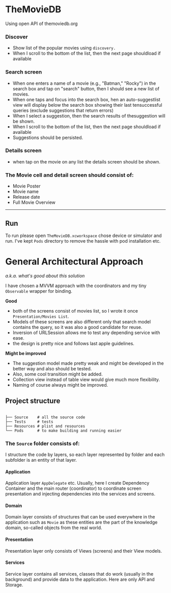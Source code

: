 # TheMovieDB

Using open API of themoviedb.org

### Discover
 - Show list of the popular movies using `discovery.`
 - When I scroll​ ​to​ ​the​ ​bottom​ ​of​ ​the list, then​ ​the next​ ​page​ ​should​ ​load​ ​if​ ​available

### Search screen
- When one enters a name of a movie (e.g., "Batman,"​ ​"Rocky")​ ​in​ ​the​ ​search​ ​box​ ​and tap​ ​on​ ​"search" button, then​ ​I​ ​should​ ​see​ ​a​ ​new​ ​list​ ​of movies.
- When​ one taps and​ ​focus​ ​into​ ​the​ ​search​ ​box, hen​ ​an​ ​auto-suggest​ ​list​ ​view​ ​will​ ​display​ ​below​ ​the​ ​search​ ​box​ ​showing​ ​their​ ​last ten​ ​successful​ ​queries​ ​(exclude​ ​suggestions​ ​that​ ​return​ ​errors)
 - When​ ​I​ ​select​ ​a​ ​suggestion, then​ ​the​ ​search​ ​results​ ​of​ ​the​ ​suggestion​ ​will​ ​be​ ​shown.
- When​ ​I​ ​scroll​ ​to​ ​the​ ​bottom​ ​of​ ​the list, then​ ​the next​ ​page​ ​should​ ​load​ ​if​ ​available
- Suggestions​ ​should​ ​be​ ​persisted.

### Details screen
- when tap on the movie on any list the details screen should be shown.

### The Movie cell and detail screen should consist of:
- Movie Poster
- Movie name
- Release date
- Full Movie Overview
___

## Run
To run please open `TheMovieDB.xcworkspace` chose device or simulator and run.
I've kept `Pods` directory to remove the hassle with pod installation etc.


# General Architectural Approach
_a.k.a. what's good about this solution_

I have chosen a MVVM approach with the coordinators and my tiny `Observable` wrapper for binding.

**Good**
- both of the screens consist of movies list, so I wrote it once `Presentation/Movies List`.
- Models of these screens are also different only that search model contains the query, so it was also a good candidate for reuse.
- Inversion of URLSession allows me to test any depending service with ease.
- the design is pretty nice and follows last apple guidelines.

**Might be improved**
- The suggestion model made pretty weak and might be developed in the better way and also should be tested.
- Also, some cool transition might be added.
- Collection view instead of table view would give much more flexibility.
- Naming of course always might be improved.

## Project  structure

```

├── Source    # all the source code
├── Tests     # tests
├── Resources # plist and resources
└── Pods      # to make building and running easier
```

### The `Source` folder consists of:

I structure the code by layers, so each layer represented by folder and each subfolder is an entity of that layer.


#### Application
  Application layer `AppDelegate` etc.  Usually, here I create Dependency Container and the main router (coordinator) to coordinate screen presentation and injecting dependencies into the services and screens.

#### Domain

Domain layer consists of structures that can be used everywhere in the application such as `Movie` as these entities are the part of the knowledge domain, so-called objects from the real world.

#### Presentation

Presentation layer only consists of Views (screens) and their View models.

#### Services
Service layer contains all services, classes that do work (usually in the background) and provide data to the application. Here are only API and Storage.
